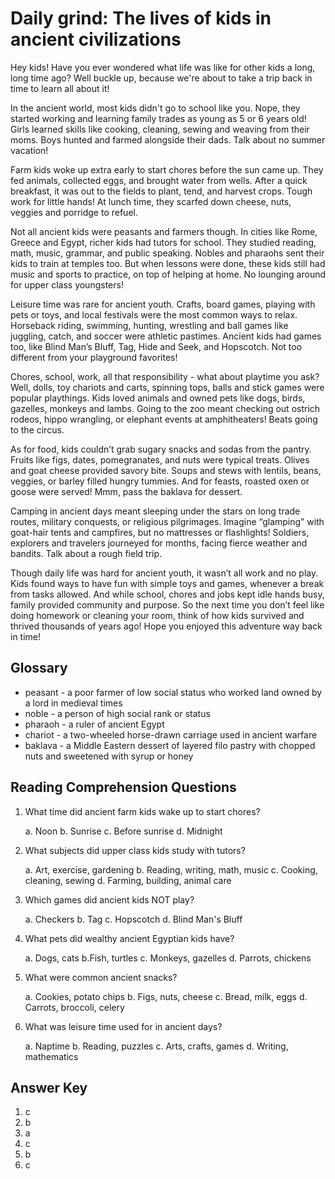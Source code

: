 # Daily grind: The lives of kids in ancient civilizations

Hey kids! Have you ever wondered what life was like for other kids a long, long time ago? Well buckle up, because we're about to take a trip back in time to learn all about it!

In the ancient world, most kids didn't go to school like you. Nope, they started working and learning family trades as young as 5 or 6 years old! Girls learned skills like cooking, cleaning, sewing and weaving from their moms. Boys hunted and farmed alongside their dads. Talk about no summer vacation!

Farm kids woke up extra early to start chores before the sun came up. They fed animals, collected eggs, and brought water from wells. After a quick breakfast, it was out to the fields to plant, tend, and harvest crops. Tough work for little hands! At lunch time, they scarfed down cheese, nuts, veggies and porridge to refuel.

Not all ancient kids were peasants and farmers though. In cities like Rome, Greece and Egypt, richer kids had tutors for school. They studied reading, math, music, grammar, and public speaking. Nobles and pharaohs sent their kids to train at temples too. But when lessons were done, these kids still had music and sports to practice, on top of helping at home. No lounging around for upper class youngsters!

Leisure time was rare for ancient youth. Crafts, board games, playing with pets or toys, and local festivals were the most common ways to relax. Horseback riding, swimming, hunting, wrestling and ball games like juggling, catch, and soccer were athletic pastimes. Ancient kids had games too, like Blind Man’s Bluff, Tag, Hide and Seek, and Hopscotch. Not too different from your playground favorites!

Chores, school, work, all that responsibility - what about playtime you ask? Well, dolls, toy chariots and carts, spinning tops, balls and stick games were popular playthings. Kids loved animals and owned pets like dogs, birds, gazelles, monkeys and lambs. Going to the zoo meant checking out ostrich rodeos, hippo wrangling, or elephant events at amphitheaters! Beats going to the circus.

As for food, kids couldn’t grab sugary snacks and sodas from the pantry. Fruits like figs, dates, pomegranates, and nuts were typical treats. Olives and goat cheese provided savory bite. Soups and stews with lentils, beans, veggies, or barley filled hungry tummies. And for feasts, roasted oxen or goose were served! Mmm, pass the baklava for dessert.

Camping in ancient days meant sleeping under the stars on long trade routes, military conquests, or religious pilgrimages. Imagine “glamping” with goat-hair tents and campfires, but no mattresses or flashlights! Soldiers, explorers and travelers journeyed for months, facing fierce weather and bandits. Talk about a rough field trip.

Though daily life was hard for ancient youth, it wasn’t all work and no play. Kids found ways to have fun with simple toys and games, whenever a break from tasks allowed. And while school, chores and jobs kept idle hands busy, family provided community and purpose. So the next time you don’t feel like doing homework or cleaning your room, think of how kids survived and thrived thousands of years ago! Hope you enjoyed this adventure way back in time!

## Glossary

- peasant - a poor farmer of low social status who worked land owned by a lord in medieval times
- noble - a person of high social rank or status
- pharaoh - a ruler of ancient Egypt
- chariot - a two-wheeled horse-drawn carriage used in ancient warfare
- baklava - a Middle Eastern dessert of layered filo pastry with chopped nuts and sweetened with syrup or honey

## Reading Comprehension Questions

1. What time did ancient farm kids wake up to start chores?

   a. Noon
   b. Sunrise
   c. Before sunrise
   d. Midnight

2. What subjects did upper class kids study with tutors?

   a. Art, exercise, gardening
   b. Reading, writing, math, music
   c. Cooking, cleaning, sewing
   d. Farming, building, animal care

3. Which games did ancient kids NOT play?

   a. Checkers
   b. Tag
   c. Hopscotch
   d. Blind Man's Bluff

4. What pets did wealthy ancient Egyptian kids have?

   a. Dogs, cats
   b.Fish, turtles
   c. Monkeys, gazelles
   d. Parrots, chickens

5. What were common ancient snacks?

   a. Cookies, potato chips
   b. Figs, nuts, cheese
   c. Bread, milk, eggs
   d. Carrots, broccoli, celery

6. What was leisure time used for in ancient days?

   a. Naptime
   b. Reading, puzzles
   c. Arts, crafts, games
   d. Writing, mathematics

## Answer Key

1. c
2. b
3. a
4. c
5. b
6. c
